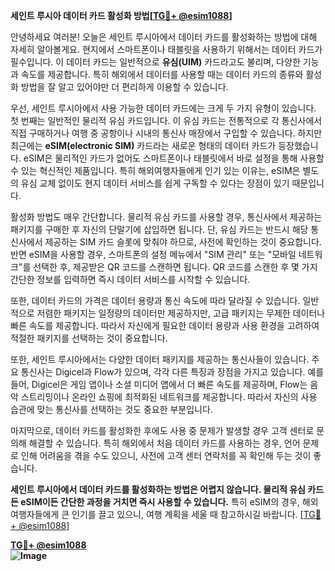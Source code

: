 **세인트 루시아 데이터 카드 활성화 방법[[TG💪+ @esim1088](https://t.me/s/esim1088)]**

안녕하세요 여러분! 오늘은 세인트 루시아에서 데이터 카드를 활성화하는 방법에 대해 자세히 알아볼게요. 현지에서 스마트폰이나 태블릿을 사용하기 위해서는 데이터 카드가 필수입니다. 이 데이터 카드는 일반적으로 **유심(UIM)** 카드라고도 불리며, 다양한 기능과 속도를 제공합니다. 특히 해외에서 데이터를 사용할 때는 데이터 카드의 종류와 활성화 방법을 잘 알고 있어야만 더 편리하게 이용할 수 있습니다.

우선, 세인트 루시아에서 사용 가능한 데이터 카드에는 크게 두 가지 유형이 있습니다. 첫 번째는 일반적인 물리적 유심 카드입니다. 이 유심 카드는 전통적으로 각 통신사에서 직접 구매하거나 여행 중 공항이나 시내의 통신사 매장에서 구입할 수 있습니다. 하지만 최근에는 **eSIM(electronic SIM)** 카드라는 새로운 형태의 데이터 카드가 등장했습니다. eSIM은 물리적인 카드가 없어도 스마트폰이나 태블릿에서 바로 설정을 통해 사용할 수 있는 혁신적인 제품입니다. 특히 해외여행자들에게 인기 있는 이유는, eSIM은 별도의 유심 교체 없이도 현지 데이터 서비스를 쉽게 구독할 수 있다는 장점이 있기 때문입니다.

활성화 방법도 매우 간단합니다. 물리적 유심 카드를 사용할 경우, 통신사에서 제공하는 패키지를 구매한 후 자신의 단말기에 삽입하면 됩니다. 단, 유심 카드는 반드시 해당 통신사에서 제공하는 SIM 카드 슬롯에 맞춰야 하므로, 사전에 확인하는 것이 중요합니다. 반면 eSIM을 사용할 경우, 스마트폰의 설정 메뉴에서 "SIM 관리" 또는 "모바일 네트워크"를 선택한 후, 제공받은 QR 코드를 스캔하면 됩니다. QR 코드를 스캔한 후 몇 가지 간단한 정보를 입력하면 즉시 데이터 서비스를 시작할 수 있습니다.

또한, 데이터 카드의 가격은 데이터 용량과 통신 속도에 따라 달라질 수 있습니다. 일반적으로 저렴한 패키지는 일정량의 데이터만 제공하지만, 고급 패키지는 무제한 데이터나 빠른 속도를 제공합니다. 따라서 자신에게 필요한 데이터 용량과 사용 환경을 고려하여 적절한 패키지를 선택하는 것이 중요합니다.

또한, 세인트 루시아에서는 다양한 데이터 패키지를 제공하는 통신사들이 있습니다. 주요 통신사는 Digicel과 Flow가 있으며, 각각 다른 특징과 장점을 가지고 있습니다. 예를 들어, Digicel은 게임 앱이나 소셜 미디어 앱에서 더 빠른 속도를 제공하며, Flow는 음악 스트리밍이나 온라인 쇼핑에 최적화된 네트워크를 제공합니다. 따라서 자신의 사용 습관에 맞는 통신사를 선택하는 것도 중요한 부분입니다.

마지막으로, 데이터 카드를 활성화한 후에도 사용 중 문제가 발생할 경우 고객 센터로 문의해 해결할 수 있습니다. 특히 해외에서 처음 데이터 카드를 사용하는 경우, 언어 문제로 인해 어려움을 겪을 수도 있으니, 사전에 고객 센터 연락처를 꼭 확인해 두는 것이 좋습니다.

**세인트 루시아에서 데이터 카드를 활성화하는 방법은 어렵지 않습니다. 물리적 유심 카드든 eSIM이든 간단한 과정을 거치면 즉시 사용할 수 있습니다.** 특히 eSIM의 경우, 해외여행자들에게 큰 인기를 끌고 있으니, 여행 계획을 세울 때 참고하시길 바랍니다. [[TG💪+ @esim1088](https://t.me/s/esim1088)]

**[TG💪+ @esim1088](https://t.me/s/esim1088)  
![Image](https://i.postimg.cc/Y0z9fWf4/image.png)**